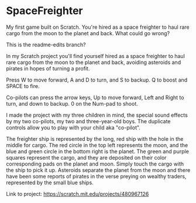 # SpaceFreighter
My first game built on Scratch. You're hired as a space freighter to haul rare cargo from the moon to the planet and back. What could go wrong? 

This is the readme-edits branch?


In my Scratch project you'll find yourself hired as a space freighter to haul rare cargo from the moon to the planet and back, avoiding asteroids and pirates in hopes of turning a profit. 

Press W to move forward, A and D to turn, and S to backup. Q to boost and SPACE to fire. 

Co-pilots can press the arrow keys, Up to move forward, Left and Right to turn, and down to backup. 0 on the Num-pad to shoot.

I made the project with my three children in mind, the special sound effects by my two co-pilots, my two and three-year-old boys. The duplicate controls allow you to play with your child aka "co-pilot".

The freighter ship is represented by the long, red ship with the hole in the middle for cargo. The red circle in the top left represents the moon, and the blue and green circle in the bottom right is the planet. The green and purple squares represent the cargo, and they are deposited on their color corresponding pads on the planet and moon. Simply touch the cargo with the ship to pick it up. Asteroids separate the planet from the moon and there have been some reports of pirates in the verse preying on wealthy traders, represented by the small blue ships. 

Link to project: https://scratch.mit.edu/projects/480967126
